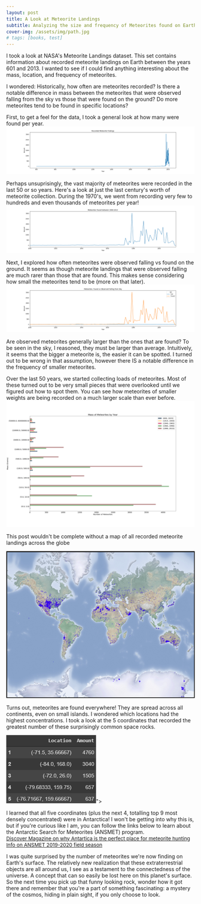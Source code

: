 ```yaml
---
layout: post
title: A Look at Meteorite Landings
subtitle: Analyzing the size and frequency of Meteorites found on Earth
cover-img: /assets/img/path.jpg
# tags: [books, test]
---
```


I took a look at NASA's Meteorite Landings dataset. This set contains information about recorded meteorite landings on Earth between the years 601 and 2013. I wanted to see if I could find anything interesting about the mass, location, and frequency of meteorites.

I wondered:
Historically, how often are meteorites recorded?
Is there a notable difference in mass between the meteorites that were observed falling from the sky vs those that were found on the ground?
Do more meteorites tend to be found in specific locations?

First, to get a feel for the data, I took a general look at how many were found per year.        
![alt text](https://github.com/shainaboover/Meteorite_Landings/blob/master/meteor_time.png)

Perhaps unsuprisingly, the vast majority of meteorites were recorded in the last 50 or so years. Here's a look at just the last century's worth of meteorite collection. During the 1970's, we went from recording very few to hundreds and even thousands of meteorites per year!         
![alt text](https://github.com/shainaboover/Meteorite_Landings/blob/master/metor_time_1900.png)

Next, I explored how often meteorites were observed falling vs found on the ground. It seems as though meteorite landings that were observed falling are much rarer than those that are found. This makes sense considering how small the meteorites tend to be (more on that later).         
![alt text](https://github.com/shainaboover/Meteorite_Landings/blob/master/fell_found_1900.png)

Are observed meteorites generally larger than the ones that are found? To be seen in the sky, I reasoned, they must be larger than average. Intuitively, it seems that the bigger a meteorite is, the easier it can be spotted. I turned out to be wrong in that assumption, however there IS a notable difference in the frequency of smaller meteorites.

Over the last 50 years, we started collecting loads of meteorites. Most of these turned out to be very small pieces that were overlooked until we figured out how to spot them. You can see how meteorites of smaller weights are being recorded on a much larger scale than ever before.        
![alt text](https://github.com/shainaboover/Meteorite_Landings/blob/master/mass_year.png)

This post wouldn't be complete without a map of all recorded meteorite landings across the globe    

![alt text](https://github.com/shainaboover/Meteorite_Landings/blob/master/map.png)

Turns out, meteorites are found everywhere! They are spread across all continents, even on small islands. I wondered which locations had the highest concentrations. I took a look at the 5 coordinates that recorded the greatest number of these surprisingly common space rocks.  


![alt text](https://github.com/shainaboover/Meteorite_Landings/blob/master/top_five.png)">


I learned that all five coordinates (plus the next 4, totalling top 9 most densely concentrated) were in Antarctica! I won't be getting into why this is, but if you're curious like I am, you can follow the links below to learn about the Antarctic Search for Meteorites (ANSMET) program.     
[<span style="font-size:10pt;">Discover Magazine on why Antartica is the perfect place for meteorite hunting</span>](https://www.discovermagazine.com/the-sciences/do-more-meteorites-fall-on-antarctica)     
[<span style="font-size:10pt;">Info on ANSMET 2019-2020 field season</span>](https://caslabs.case.edu/ansmet/category/19-20/)

I was quite surprised by the number of meteorites we're now finding on Earth's surface. The relatively new realization that these extraterrestrial objects are all around us, I see as a testament to the connectedness of the universe. A concept that can so easily be lost here on this planet's surface. So the next time you pick up that funny looking rock, wonder how it got there and remember that you're a part of something fascinating: a mystery of the cosmos, hiding in plain sight, if you only choose to look.



